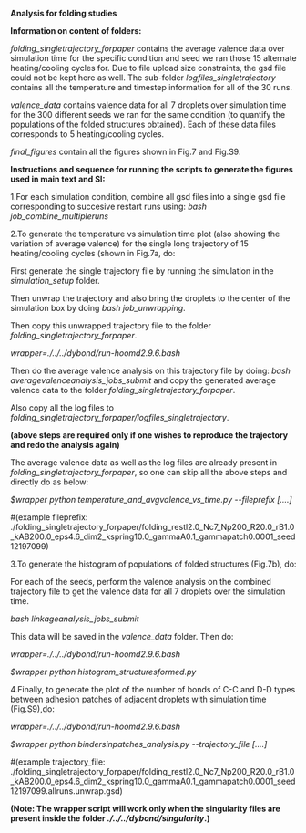 **Analysis for folding studies**


**Information on content of folders:**

*folding_singletrajectory_forpaper* contains the average valence data over simulation time for the specific condition and seed we ran those 15 alternate heating/cooling cycles for. Due to file upload size constraints, the gsd file could not be kept here as well. The sub-folder *logfiles_singletrajectory* contains all the temperature and timestep information for all of the 30 runs. 

*valence_data* contains valence data for all 7 droplets over simulation time for the 300 different seeds we ran for the same condition (to quantify the populations of the folded structures obtained). Each of these data files corresponds to 5 heating/cooling cycles. 

*final_figures* contain all the figures shown in Fig.7 and Fig.S9.



**Instructions and sequence for running the scripts to generate the figures used in main text and SI:**

1.For each simulation condition, combine all gsd files into a single gsd file corresponding to succesive restart runs using: *bash job_combine_multipleruns*


2.To generate the temperature vs simulation time plot (also showing the variation of average valence) for the single long trajectory of 15 heating/cooling cycles (shown in Fig.7a, do:

First generate the single trajectory file by running the simulation in the *simulation_setup* folder. 

Then unwrap the trajectory and also bring the droplets to the center of the simulation box by doing *bash job_unwrapping*.

Then copy this unwrapped trajectory file to the folder *folding_singletrajectory_forpaper*.

*wrapper=./../../dybond/run-hoomd2.9.6.bash*

Then do the average valence analysis on this trajectory file by doing: *bash averagevalenceanalysis_jobs_submit* and copy the generated average valence data to the folder *folding_singletrajectory_forpaper*. 

Also copy all the log files to *folding_singletrajectory_forpaper/logfiles_singletrajectory*.

**(above steps are required only if one wishes to reproduce the trajectory and redo the analysis again)**


The average valence data as well as the log files are already present in *folding_singletrajectory_forpaper*, so one can skip all the above steps and directly do as below:

*$wrapper python temperature_and_avgvalence_vs_time.py --fileprefix [....]*   

#(example fileprefix: ./folding_singletrajectory_forpaper/folding_restl2.0_Nc7_Np200_R20.0_rB1.0_kAB200.0_eps4.6_dim2_kspring10.0_gammaA0.1_gammapatch0.0001_seed12197099) 


3.To generate the histogram of populations of folded structures (Fig.7b), do:

For each of the seeds, perform the valence analysis on the combined trajectory file to get the valence data for all 7 droplets over the simulation time. 

*bash linkageanalysis_jobs_submit* 

This data will be saved in the *valence_data* folder. Then do:

*wrapper=./../../dybond/run-hoomd2.9.6.bash*

*$wrapper python histogram_structuresformed.py*


4.Finally, to generate the plot of the number of bonds of C-C and D-D types between adhesion patches of adjacent droplets with simulation time (Fig.S9),do:

*wrapper=./../../dybond/run-hoomd2.9.6.bash*

*$wrapper python bindersinpatches_analysis.py --trajectory_file [....]*

#(example trajectory_file: ./folding_singletrajectory_forpaper/folding_restl2.0_Nc7_Np200_R20.0_rB1.0_kAB200.0_eps4.6_dim2_kspring10.0_gammaA0.1_gammapatch0.0001_seed12197099.allruns.unwrap.gsd)


**(Note: The wrapper script will work only when the singularity files are present inside the folder *./../../dybond/singularity*.)**

